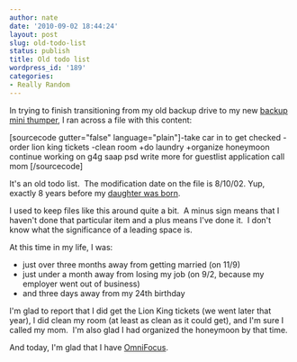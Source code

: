 ```yaml
---
author: nate
date: '2010-09-02 18:44:24'
layout: post
slug: old-todo-list
status: publish
title: Old todo list
wordpress_id: '189'
categories:
- Really Random
---
```


In trying to finish transitioning from my old backup drive to my new <a href="http://endot.org/2010/03/14/my-mini-thumper-is-online/">backup mini thumper</a>, I ran across a file with this content:

[sourcecode gutter="false" language="plain"]-take car in to get checked
-order lion king tickets
-clean room
+do laundry
+organize honeymoon
 continue working on g4g saap psd
 write more for guestlist application
 call mom
[/sourcecode]

It's an old todo list.  The modification date on the file is 8/10/02. Yup, exactly 8 years before my <a href="http://baby.joneses.us/">daughter was born</a>.

I used to keep files like this around quite a bit.  A minus sign means that I haven't done that particular item and a plus means I've done it.  I don't know what the significance of a leading space is.

At this time in my life, I was:
<ul>
	<li>just over three months away from getting married (on 11/9)</li>
	<li>just under a month away from losing my job (on 9/2, because my employer went out of business)</li>
	<li>and three days away from my 24th birthday</li>
</ul>
I'm glad to report that I did get the Lion King tickets (we went later that year), I did clean my room (at least as clean as it could get), and I'm sure I called my mom.  I'm also glad I had organized the honeymoon by that time.

And today, I'm glad that I have <a href="http://www.omnigroup.com/products/omnifocus/">OmniFocus</a>.